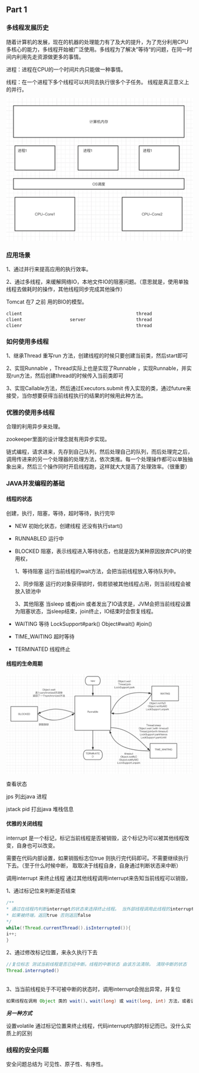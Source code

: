 ## Part 1

### 多线程发展历史

  随着计算机的发展，现在的机器的处理能力有了及大的提升，为了充分利用CPU多核心的能力，多线程开始被广泛使用。多线程为了解决”等待“的问题，在同一时间内利用先走资源做更多的事情。

  进程：进程在CPU的一个时间片内只能做一种事情。

  线程：在一个进程下多个线程可以共同去执行很多个子任务。 线程是真正意义上的并行。

![](./img/MemoryOSCPU.png)



### 应用场景



1、通过并行来提高应用的执行效率。

2、通过多线程，来缓解网络IO，本地文件IO的阻塞问题。（意思就是，使用单独线程去做耗时的操作，其他线程同步完成其他操作）

Tomcat 在7 之前 用的BIO的模型。

```
client                                           thread
client                  server                   thread
clienr                                           thread
```





### 如何使用多线程

1、继承Thread 重写run 方法，创建线程的时候只要创建当前类，然后start即可

2、实现Runnable ，Thread实际上也是实现了Runnable  ，实现Runnable，并实现run方法，然后创建thread的时候传入当前类即可

3、实现Callable方法，然后通过Executors.submit 传入实现的类，通过future来接受，当你想要获得当前线程执行的结果的时候用此种方法。



### 优雅的使用多线程

合理的利用异步来处理。

zookeeper里面的设计理念就有用异步实现。

链式编程，请求进来，先存到自己队列，然后处理自己的队列，而后处理完之后，调用传进来的另一个处理器的处理方法，依次类推。每一个处理操作都可以单独抽象出来，然后三个操作同时开启线程跑，这样就大大提高了处理效率。（很重要）



### JAVA并发编程的基础

#### 线程的状态

创建，执行，阻塞，等待，超时等待，执行完毕

- NEW  初始化状态，创建线程 还没有执行start()

- RUNNABLED  运行中

- BLOCKED 阻塞，表示线程进入等待状态，也就是因为某种原因放弃CPU的使用权，

  1、等待阻塞 运行当前线程的wait方法，会把当前线程放入等待队列中。

  2、同步阻塞 运行的对象获得锁时，倘若锁被其他线程占用，则当前线程会被放入锁池中

  3、其他阻塞 当sleep 或者join 或者发出了IO请求是，JVM会把当前线程设置为阻塞状态，当sleep结束，join终止，IO结束时会恢复线程。

- WAITING 等待   LockSupport#park() Object#wait() #join()

- TIME_WAITING  超时等待

- TERMINATED 线程终止



#### 线程的生命周期

![](./img/ThreadState.png)





查看状态 

jps 列出java 进程

jstack pid 打出java 堆栈信息



#### 优雅的关闭线程

interrupt 是一个标记，标记当前线程是否被销毁，这个标记为可以被其他线程改变，自身也可以改变。

需要在代码内部设置，如果销毁标志位true 则执行完代码即可。不需要继续执行下去。（至于什么时候中断， 取取决于线程自身，自身通过判断状态来中断）

调用interrupt 来终止线程 通过其他线程调用interrupt来告知当前线程可以销毁，



1、通过标记位来判断是否结束

```java
/**
* 通过在线程内判断interrupt的状态来选择终止线程。 当外部线程调用此线程的interrupt的时候，标记位会被改变
* 如果被终端，返回true 否则返回false
*/
while(!Thread.currentThread().isInterrupted()){
i++;
}
```



2、通过修改标记位置，来永久执行下去

```java
//复位标志 测试当前线程是否已经中断。线程的中断状态 由该方法清除。 清除中断的状态
Thread.interrupted() 
    
```



3、当当前线程处于不可被中断的状态时，调用interrupt会抛出异常，并复位

```java
如果线程在调用 Object 类的 wait()、wait(long) 或 wait(long, int) 方法，或者该类的 join()、join(long)、join(long, int)、sleep(long) 或 sleep(long, int) 方法过程中受阻，则其中断状态将被清除，它还将收到一个 InterruptedException。
```



***另一种方式***

设置volatile 通过标记位置来终止线程，代码interrupt内部的标记而已。没什么实质上的区别



### 线程的安全问题

安全问题总结为 可见性、原子性、有序性。



